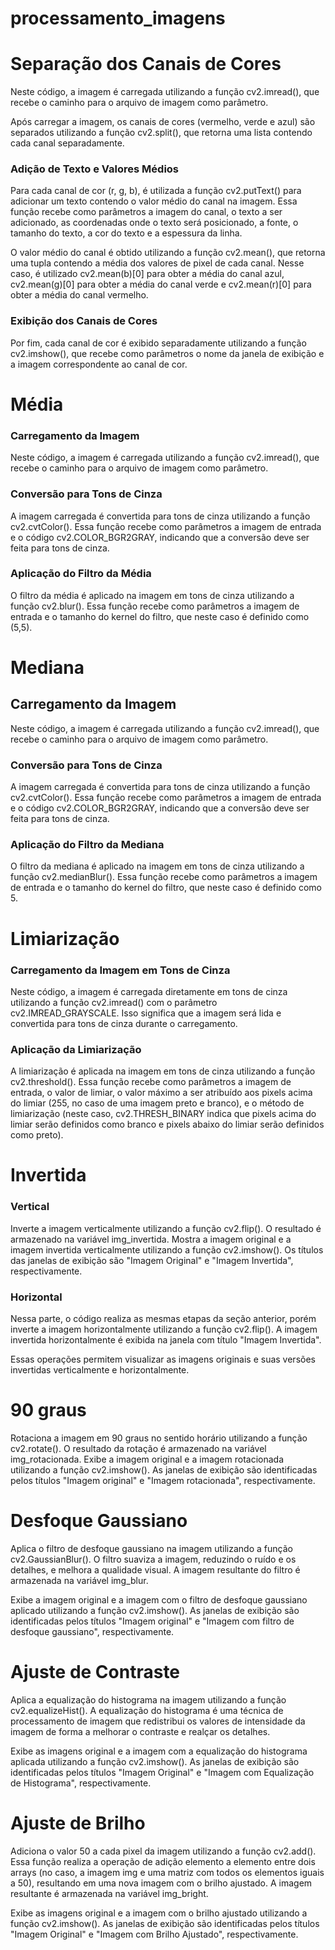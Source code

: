 # processamento_imagens

# Separação dos Canais de Cores

Neste código, a imagem é carregada utilizando a função cv2.imread(), que recebe o caminho para o arquivo de imagem como parâmetro.

Após carregar a imagem, os canais de cores (vermelho, verde e azul) são separados utilizando a função cv2.split(), que retorna uma lista contendo cada canal separadamente.

### Adição de Texto e Valores Médios

Para cada canal de cor (r, g, b), é utilizada a função cv2.putText() para adicionar um texto contendo o valor médio do canal na imagem. Essa função recebe como parâmetros a imagem do canal, o texto a ser adicionado, as coordenadas onde o texto será posicionado, a fonte, o tamanho do texto, a cor do texto e a espessura da linha.

O valor médio do canal é obtido utilizando a função cv2.mean(), que retorna uma tupla contendo a média dos valores de pixel de cada canal. Nesse caso, é utilizado cv2.mean(b)[0] para obter a média do canal azul, cv2.mean(g)[0] para obter a média do canal verde e cv2.mean(r)[0] para obter a média do canal vermelho.

### Exibição dos Canais de Cores

Por fim, cada canal de cor é exibido separadamente utilizando a função cv2.imshow(), que recebe como parâmetros o nome da janela de exibição e a imagem correspondente ao canal de cor.

# Média

### Carregamento da Imagem
Neste código, a imagem é carregada utilizando a função cv2.imread(), que recebe o caminho para o arquivo de imagem como parâmetro.

### Conversão para Tons de Cinza
A imagem carregada é convertida para tons de cinza utilizando a função cv2.cvtColor(). Essa função recebe como parâmetros a imagem de entrada e o código cv2.COLOR_BGR2GRAY, indicando que a conversão deve ser feita para tons de cinza.

### Aplicação do Filtro da Média
O filtro da média é aplicado na imagem em tons de cinza utilizando a função cv2.blur(). Essa função recebe como parâmetros a imagem de entrada e o tamanho do kernel do filtro, que neste caso é definido como (5,5).

# Mediana

## Carregamento da Imagem
Neste código, a imagem é carregada utilizando a função cv2.imread(), que recebe o caminho para o arquivo de imagem como parâmetro.

### Conversão para Tons de Cinza
A imagem carregada é convertida para tons de cinza utilizando a função cv2.cvtColor(). Essa função recebe como parâmetros a imagem de entrada e o código cv2.COLOR_BGR2GRAY, indicando que a conversão deve ser feita para tons de cinza.

### Aplicação do Filtro da Mediana
O filtro da mediana é aplicado na imagem em tons de cinza utilizando a função cv2.medianBlur(). Essa função recebe como parâmetros a imagem de entrada e o tamanho do kernel do filtro, que neste caso é definido como 5.

# Limiarização

### Carregamento da Imagem em Tons de Cinza
Neste código, a imagem é carregada diretamente em tons de cinza utilizando a função cv2.imread() com o parâmetro cv2.IMREAD_GRAYSCALE. Isso significa que a imagem será lida e convertida para tons de cinza durante o carregamento.

### Aplicação da Limiarização
A limiarização é aplicada na imagem em tons de cinza utilizando a função cv2.threshold(). Essa função recebe como parâmetros a imagem de entrada, o valor de limiar, o valor máximo a ser atribuído aos pixels acima do limiar (255, no caso de uma imagem preto e branco), e o método de limiarização (neste caso, cv2.THRESH_BINARY indica que pixels acima do limiar serão definidos como branco e pixels abaixo do limiar serão definidos como preto).

# Invertida

### Vertical
Inverte a imagem verticalmente utilizando a função cv2.flip(). O resultado é armazenado na variável img_invertida.
Mostra a imagem original e a imagem invertida verticalmente utilizando a função cv2.imshow(). Os títulos das janelas de exibição são "Imagem Original" e "Imagem Invertida", respectivamente.

### Horizontal
Nessa parte, o código realiza as mesmas etapas da seção anterior, porém inverte a imagem horizontalmente utilizando a função cv2.flip(). A imagem invertida horizontalmente é exibida na janela com título "Imagem Invertida".

Essas operações permitem visualizar as imagens originais e suas versões invertidas verticalmente e horizontalmente.

# 90 graus
Rotaciona a imagem em 90 graus no sentido horário utilizando a função cv2.rotate(). O resultado da rotação é armazenado na variável img_rotacionada.
Exibe a imagem original e a imagem rotacionada utilizando a função cv2.imshow(). As janelas de exibição são identificadas pelos títulos "Imagem original" e "Imagem rotacionada", respectivamente.

# Desfoque Gaussiano
Aplica o filtro de desfoque gaussiano na imagem utilizando a função cv2.GaussianBlur(). O filtro suaviza a imagem, reduzindo o ruído e os detalhes, e melhora a qualidade visual. A imagem resultante do filtro é armazenada na variável img_blur.

Exibe a imagem original e a imagem com o filtro de desfoque gaussiano aplicado utilizando a função cv2.imshow(). As janelas de exibição são identificadas pelos títulos "Imagem original" e "Imagem com filtro de desfoque gaussiano", respectivamente.

# Ajuste de Contraste
Aplica a equalização do histograma na imagem utilizando a função cv2.equalizeHist(). A equalização do histograma é uma técnica de processamento de imagem que redistribui os valores de intensidade da imagem de forma a melhorar o contraste e realçar os detalhes.

Exibe as imagens original e a imagem com a equalização do histograma aplicada utilizando a função cv2.imshow(). As janelas de exibição são identificadas pelos títulos "Imagem Original" e "Imagem com Equalização de Histograma", respectivamente.

# Ajuste de Brilho
Adiciona o valor 50 a cada pixel da imagem utilizando a função cv2.add(). Essa função realiza a operação de adição elemento a elemento entre dois arrays (no caso, a imagem img e uma matriz com todos os elementos iguais a 50), resultando em uma nova imagem com o brilho ajustado. A imagem resultante é armazenada na variável img_bright.

Exibe as imagens original e a imagem com o brilho ajustado utilizando a função cv2.imshow(). As janelas de exibição são identificadas pelos títulos "Imagem Original" e "Imagem com Brilho Ajustado", respectivamente.

 

